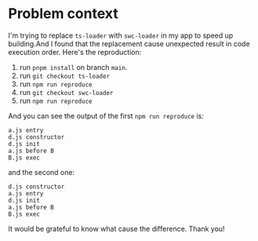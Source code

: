 # Problem context

I'm trying to replace `ts-loader` with `swc-loader` in my app to speed up building.And I found that the replacement cause unexpected result in code execution order. Here's the reproduction: 

1. run `pnpm install` on branch `main`.
2. run `git checkout ts-loader`
3. run `npm run reproduce`
2. run `git checkout swc-loader`
3. run `npm run reproduce`

And you can see the output of the first `npm run reproduce` is:
```
a.js entry
d.js constructor
d.js init
a.js before B
B.js exec
```
and the second one:
```
d.js constructor
a.js entry
d.js init
a.js before B
B.js exec
```

It would be grateful to know what cause the difference. Thank you!